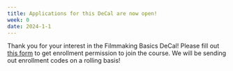 ```yaml
---
title: Applications for this DeCal are now open!
week: 0
date: 2024-1-1
---
```


Thank you for your interest in the Filmmaking Basics DeCal! Please fill out [this form](https://forms.gle/X9eJnLcufNVj4cY76) to get enrollment permission to join the course. We will be sending out enrollment codes on a rolling basis!
